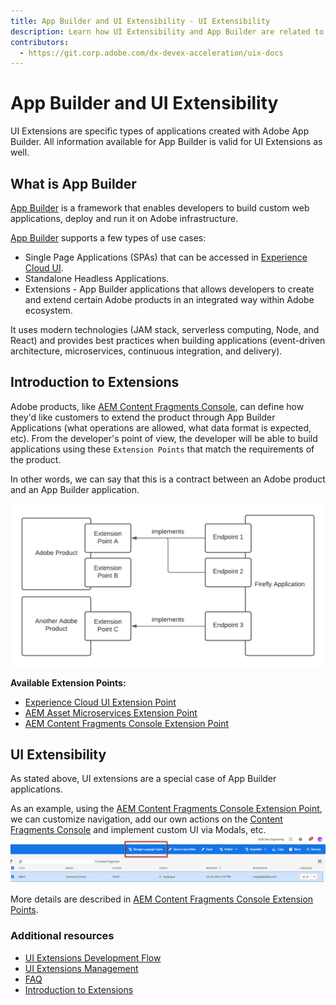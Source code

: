 ```yaml
---
title: App Builder and UI Extensibility - UI Extensibility
description: Learn how UI Extensibility and App Builder are related to each other
contributors:
  - https://git.corp.adobe.com/dx-devex-acceleration/uix-docs
---
```

# App Builder and UI Extensibility

UI Extensions are specific types of applications created with Adobe App Builder. All information available for App Builder is valid for UI Extensions as well. 

## What is App Builder
[App Builder](https://developer.adobe.com/app-builder/docs/overview/) is a framework that enables developers to build custom web applications, deploy and run it on Adobe infrastructure.

[App Builder](https://developer.adobe.com/app-builder/docs/overview/) supports a few types of use cases:
- Single Page Applications (SPAs) that can be accessed in [Experience Cloud UI](https://experience.adobe.com/).
- Standalone Headless Applications.
- Extensions - App Builder applications that allows developers to create and extend certain Adobe products in an integrated way within Adobe ecosystem.

It uses modern technologies (JAM stack, serverless computing, Node, and React) and provides best practices when building applications (event-driven architecture, microservices, continuous integration, and delivery).


## Introduction to Extensions
Adobe products, like [AEM Content Fragments Console](../../services/aem-cf-console-admin), can define how they'd like customers to extend the product through App Builder Applications (what operations are allowed, what data format is expected, etc).
From the developer's point of view, the developer will be able to build applications using these `Extension Points` that match the requirements of the product.

In other words, we can say that this is a contract between an Adobe product and an App Builder application.

![Extensions](extensions.png)

**Available Extension Points:**

- [Experience Cloud UI Extension Point](https://developer.adobe.com/app-builder/docs/guides/extensions/#experience-cloud-ui-extension-point)
- [AEM Asset Microservices Extension Point](https://developer.adobe.com/app-builder/docs/guides/extensions/#aem-asset-microservices-extension-point)
- [AEM Content Fragments Console Extension Point](../../services/aem-cf-console-admin/api)

## UI Extensibility

As stated above, UI extensions are a special case of App Builder applications.

As an example, using the [AEM Content Fragments Console Extension Point](../../services/aem-cf-console-admin/api), we can customize navigation, add our own actions on the [Content Fragments Console](../../services/aem-cf-console-admin) and implement custom UI via Modals, etc.
![UI Extensibility in AEM Content Fragments Console](../../guides/development-flow/publishing-2.png)

More details are described in [AEM Content Fragments Console Extension Points](../../services/aem-cf-console-admin/api).
     
### Additional resources
- [UI Extensions Development Flow](../../guides/development-flow)
- [UI Extensions Management](../../guides/publication)
- [FAQ](../faq)
- [Introduction to Extensions](https://developer.adobe.com/app-builder/docs/guides/extensions/)
